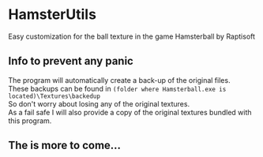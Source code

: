 # HamsterUtils
Easy customization for the ball texture in the game Hamsterball by Raptisoft

## Info to prevent any panic
The program will automatically create a back-up of the original files.  
These backups can be found in ``(folder where Hamsterball.exe is located)\Textures\backedup``  
So don't worry about losing any of the original textures.  
As a fail safe I will also provide a copy of the original textures bundled with this program.  

## The is more to come...

